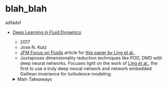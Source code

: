 # blah_blah
adfadsf


- [Deep Learning in Fluid Dynamics][DL_in_FD_kutz]
  - 2017
  - Jose N. Kutz
  - [JFM Focus on Fluids][JFM_focus_on_fluids] article for
      [this paper by Ling et al.][Ling_et_al_JFM].
  - Juxtaposes dimensionality reduction techniques like POD, DMD with deep neural networks.
    Focuses light on the work of [Ling et al.][Ling_et_al_JFM], the first to use a truly deep neural
    network and network embedded Galilean invariance for turbulence modeling.
  <details>
  <summary>Main Takeaways</summary>

  - Data methods for fluids have mainly focussed on dimensionality reduction with methods like
    POD, DMD etc.

    Pros:
    - Dimensionality reduction providing gains in compute and memory.
    - Physically interpretable features.
    
    Cons:
    - Cannot capture transient and multi-scale phenomenon.
    - Cannot capture invariances like translation, rotation, scaling.
    
  - Deep neural networks are almost opposite.

    Pros:
    - Can capture multi-scale phenomenon.
    - Can capture invariances.
    
    Cons:
    - High compute demands for training.
    - Not physically interpretable.
    
  - [Ling et al.][Ling_et_al_JFM] use deep neural networks for improved representation of
    Reynolds stress anisotropy tensor. Their approach is novel for:
    - First truly deep neural network (8-10 layers).
    - Embedded Galilean invariance into the network predictions.
    
  </details>

  [DL_in_FD_kutz]: https://www.cambridge.org/core/journals/journal-of-fluid-mechanics/article/deep-learning-in-fluid-dynamics/F2EDDAB89563DE5157FC4B8342AD9C70
  [JFM_focus_on_fluids]: https://www.cambridge.org/core/journals/journal-of-fluid-mechanics/focus-on-fluids
  [Ling_et_al_JFM]: https://www.cambridge.org/core/journals/journal-of-fluid-mechanics/article/reynolds-averaged-turbulence-modelling-using-deep-neural-networks-with-embedded-invariance/0B280EEE89C74A7BF651C422F8FBD1EB
